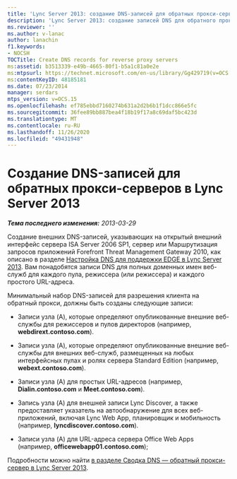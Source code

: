 ```yaml
---
title: 'Lync Server 2013: создание DNS-записей для обратных прокси-серверов'
description: 'Lync Server 2013: создание записей DNS для обратного прокси-сервера.'
ms.reviewer: ''
ms.author: v-lanac
author: lanachin
f1.keywords:
- NOCSH
TOCTitle: Create DNS records for reverse proxy servers
ms:assetid: b3513339-e49b-4665-80f1-b5a1c81a0e2e
ms:mtpsurl: https://technet.microsoft.com/en-us/library/Gg429719(v=OCS.15)
ms:contentKeyID: 48185181
ms.date: 07/23/2014
manager: serdars
mtps_version: v=OCS.15
ms.openlocfilehash: ef785ebbd7160274b631a2d2b6b1f1dcc866e5fc
ms.sourcegitcommit: 36fee89bb887bea4f18b19f17a8c69daf5bc423d
ms.translationtype: MT
ms.contentlocale: ru-RU
ms.lasthandoff: 11/26/2020
ms.locfileid: "49431948"
---
```

# <a name="create-dns-records-for-reverse-proxy-servers-in-lync-server-2013"></a>Создание DNS-записей для обратных прокси-серверов в Lync Server 2013

<div data-xmlns="http://www.w3.org/1999/xhtml">

<div class="topic" data-xmlns="http://www.w3.org/1999/xhtml" data-msxsl="urn:schemas-microsoft-com:xslt" data-cs="https://msdn.microsoft.com/">

<div data-asp="https://msdn2.microsoft.com/asp">



</div>

<div id="mainSection">

<div id="mainBody">

<span> </span>

_**Тема последнего изменения:** 2013-03-29_

Создание внешних DNS-записей, указывающих на открытый внешний интерфейс сервера ISA Server 2006 SP1, сервер или Маршрутизация запросов приложений Forefront Threat Management Gateway 2010, как описано в разделе [Настройка DNS для поддержки EDGE в Lync Server 2013](lync-server-2013-configure-dns-for-edge-support.md). Вам понадобятся записи DNS для полных доменных имен веб-служб для каждого пула, режиссера (или режиссера) и каждого простого URL-адреса.

Минимальный набор DNS-записей для разрешения клиента на обратный прокси, должны быть созданы следующие записи:

  - Записи узла (A), которые определяют опубликованные внешние веб-службы для режиссеров и пулов директоров (например, **webdirext.contoso.com**).

  - Записи узла (A), которые определяют опубликованные внешние веб-службы для внешних веб-служб, размещенных на любых интерфейсных пулах и ролях сервера Standard Edition (например, **webext.contoso.com**).

  - Записи узла (A) для простых URL-адресов (например, **Dialin.contoso.com** и **Meet.contoso.com**).

  - Запись узла (A) для внешней записи Lync Discover, а также предоставляет указатель на автообнаружение для всех веб-приложений, включая Lync Web App, планировщик и мобильность (например, **lyncdiscover.contoso.com**).

  - Записи узла (A) для URL-адреса сервера Office Web Apps (например, **officewebapp01.contoso.com**);

Подробности можно найти [в разделе Сводка DNS — обратный прокси-сервер в Lync Server 2013](lync-server-2013-dns-summary-reverse-proxy.md).

</div>

<span> </span>

</div>

</div>

</div>

